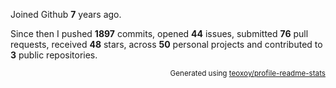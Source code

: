 Joined Github **7** years ago.

Since then I pushed **1897** commits, opened **44** issues, submitted **76** pull requests, received **48** stars, across **50** personal projects and contributed to **3** public repositories.

<p align="right"><sub>Generated using <a href="https://github.com/marketplace/actions/profile-readme-stats">teoxoy/profile-readme-stats</a></sub></p>
